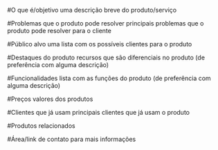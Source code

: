 #O que é/objetivo
uma descrição breve do produto/serviço

#Problemas que o produto pode resolver
principais problemas que o produto pode resolver para o cliente

#Público alvo
uma lista com os possíveis clientes para o produto

#Destaques do produto
recursos que são diferenciais no produto (de preferência com alguma descrição)

#Funcionalidades
lista com as funções do produto (de preferência com alguma descrição)

#Preços
valores dos produtos

#Clientes que já usam
principais clientes que já usam o produto

#Produtos relacionados

#Área/link de contato para mais informações